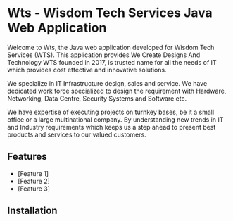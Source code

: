 # Wts - Wisdom Tech Services Java Web Application

Welcome to Wts, the Java web application developed for Wisdom Tech Services (WTS). 
This application provides We Create Designs And Technology
WTS founded in 2017, is trusted name for all the needs of IT which provides cost effective and innovative solutions.

We specialize in IT Infrastructure design, sales and service. We have dedicated work force specialized to design the requirement with Hardware, Networking, Data Centre, Security Systems and Software etc.

We have expertise of executing projects on turnkey bases, be it a small office or a large multinational company. By understanding new trends in IT and Industry requirements which keeps us a step ahead to present best products and services to our valued customers.

## Features

- [Feature 1]
- [Feature 2]
- [Feature 3]

## Installation
